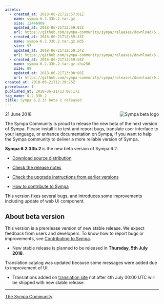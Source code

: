 ```yaml
---
assets:
  - created_at: 2018-06-21T12:57:01Z
    name: sympa-6.2.33b.2.tar.gz
    size: 12446909
    updated_at: 2018-06-21T12:59:03Z
    url: https://github.com/sympa-community/sympa/releases/download/6.2.33b.2/sympa-6.2.33b.2.tar.gz
  - created_at: 2018-06-21T12:59:33Z
    name: sympa-6.2.33b.2.tar.gz.md5
    size: 57
    updated_at: 2018-06-21T12:59:34Z
    url: https://github.com/sympa-community/sympa/releases/download/6.2.33b.2/sympa-6.2.33b.2.tar.gz.md5
  - created_at: 2018-06-21T12:59:58Z
    name: sympa-6.2.33b.2.tar.gz.sha256
    size: 89
    updated_at: 2018-06-21T13:00:00Z
    url: https://github.com/sympa-community/sympa/releases/download/6.2.33b.2/sympa-6.2.33b.2.tar.gz.sha256
created_at: 2018-06-21T12:29:25Z
prerelease: 1
published_at: 2018-06-21T13:00:17Z
tag_name: 6.2.33b.2
title: Sympa 6.2.33 beta 2 released
---
```


<img align="right" src="https://assets.sympa.community/logos/sympa_beta.png" title="Sympa beta logo"/> 21 June 2018

The Sympa Community is proud to release the new beta of the next version of Sympa. Please install it to test and report bugs, translate user interface to your language, or enhance documentation on Sympa, if you want to help the Sympa community to deliver a more reliable version of Sympa.

**Sympa 6.2.33b.2** is the new beta version of Sympa 6.2.

  - [Download source distribution](https://github.com/sympa-community/sympa/releases/download/6.2.33b.2/sympa-6.2.33b.2.tar.gz)

  - [Check the release notes](https://github.com/sympa-community/sympa/blob/6.2.33b.2/NEWS.md)

  - [Check the upgrade instructions from earlier versions](https://sympa-community.github.io/manual/upgrade/notes.html)

  - [How to contribute to Sympa](https://github.com/sympa-community/sympa/blob/6.2.33b.2/CONTRIBUTING.md)

This version fixes several bugs, and introduces some improvements including update of web UI component.

About beta version
---------------------

This version is a prerelease version of new stable release.  We expect feedback from users and developers.  To know how to report bugs or improvements, see [Contributing to Sympa](https://github.com/sympa-community/sympa/blob/6.2.33b.2/CONTRIBUTING.md).

  - New stable release is planned to be released in **Thursday, 5th July 2018**.

Translation catalog was updated because some messages were added due to improvement of UI.

  - Translations added on [translation site](https://translate.sympa.org/) not after 4th July 00:00 UTC will be shipped with new stable release.

----
[The Sympa Community](https://github.com/sympa-community)
